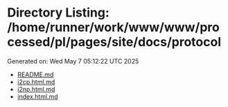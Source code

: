 # Directory Listing: /home/runner/work/www/www/processed/pl/pages/site/docs/protocol
Generated on: Wed May  7 05:12:22 UTC 2025

- [README.md](README.md)
- [i2cp.html.md](i2cp.html.md)
- [i2np.html.md](i2np.html.md)
- [index.html.md](index.html.md)

